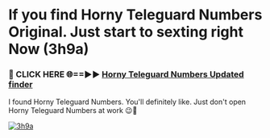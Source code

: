 # If you find Horny Teleguard Numbers Original. Just start to sexting right Now (3h9a)

<h3>🔴 CLICK HERE 🌐==►► <a href="https://tinyurl.com/mtbk5fxa" rel="nofollow">Horny Teleguard Numbers Updated finder</a></h3>

I found Horny Teleguard Numbers. You'll definitely like. Just don't open Horny Teleguard Numbers at work 😉💬

[![3h9a](https://i.imgur.com/Q8WKrnY.jpeg)](https://tinyurl.com/mtbk5fxa)
